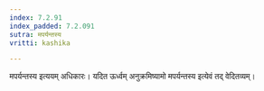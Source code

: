 ```yaml
---
index: 7.2.91
index_padded: 7.2.091
sutra: मपर्यन्तस्य
vritti: kashika

---
```

मपर्यन्तस्य इत्ययम् अधिकारः। यदित ऊर्ध्वम् अनुक्रमिष्यामो मपर्यन्तस्य इत्येवं तद् वेदितव्यम्।